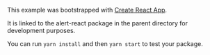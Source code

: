 This example was bootstrapped with [Create React App](https://github.com/facebook/create-react-app).

It is linked to the alert-react package in the parent directory for development purposes.

You can run `yarn install` and then `yarn start` to test your package.

